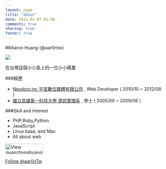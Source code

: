 ```yaml
---
layout: page
title: "about"
date: 2012-01-07 02:50
comments: true
sharing: true
footer: true
---
```


##Aaron Huang (@aar0ntw)

![](http://gravatar.com/avatar/f085e1553be82bc8425469b5b235d664)

在台灣這個小小島上的一位小小碼農


###經歷

* [Nexdoor.inc 宇宣數位媒體有限公司](http://www.nexdoor.cc) , Web Developer ( 2010/10 ~ 2012/08 )
* [國立高雄第一科技大學 資訊管理系](http://mis.nkfust.edu.tw) , 學士 ( 2005/09 ~ 2009/06 )

###Skill and Interest

* PHP,Ruby,Python
* JavaScript
* Linux base, and Mac
* All about web

<a title="View guanzhonghuang's profile on slideshare" href="http://www.slideshare.net/guanzhonghuang" ><img src="//public.slidesharecdn.com/images/badge120X33px_lite.png" width="120" height="33" alt="View guanzhonghuang's profile on slideshare" style="border:none;box-shadow:none"/></a>

<a href="https://twitter.com/aar0nTw" class="twitter-follow-button" data-show-count="false" data-size="large">Follow @aar0nTw</a>
<script>!function(d,s,id){var js,fjs=d.getElementsByTagName(s)[0];if(!d.getElementById(id)){js=d.createElement(s);js.id=id;js.src="//platform.twitter.com/widgets.js";fjs.parentNode.insertBefore(js,fjs);}}(document,"script","twitter-wjs");</script>